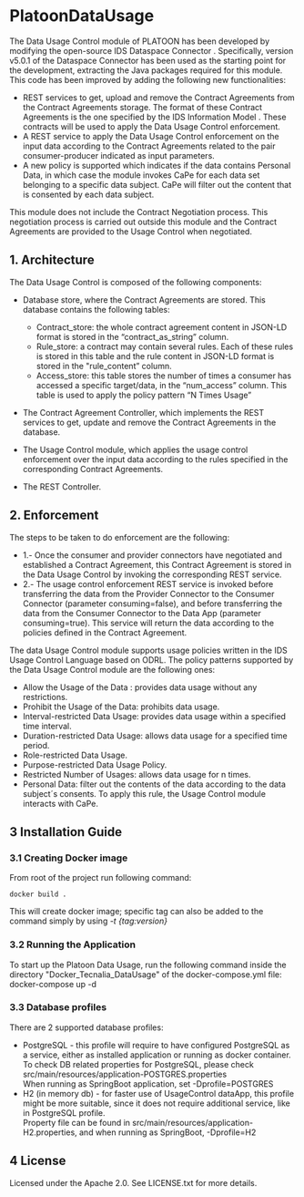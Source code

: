 # PlatoonDataUsage

The Data Usage Control module of PLATOON has been developed by modifying the open-source IDS Dataspace Connector . Specifically, version v5.0.1 of the Dataspace Connector has been used as the starting point for the development, extracting the Java packages required for this module. This code has been improved by adding the following new functionalities:
- 	REST services to get, upload and remove the Contract Agreements from the Contract Agreements storage. The format of these Contract Agreements is the one specified by the IDS Information Model . These contracts will be used to apply the Data Usage Control enforcement.
- 	A REST service to apply the Data Usage Control enforcement on the input data according to the Contract Agreements related to the pair consumer-producer indicated as input parameters.
- 	A new policy is supported which indicates if the data contains Personal Data, in which case the module invokes CaPe for each data set belonging to a specific data subject. CaPe will filter out the content that is consented by each data subject. 

This module does not include the Contract Negotiation process. This negotiation process is carried out outside this module and the Contract Agreements are provided to the Usage Control when negotiated.

## 1. Architecture

The Data Usage Control is composed of the following components:
-	Database store, where the Contract Agreements are stored. This database contains the following tables:
    - Contract_store: the whole contract agreement content in JSON-LD format is stored in the “contract_as_string” column.
    - Rule_store: a contract may contain several rules. Each of these rules is stored in this table and the rule content in JSON-LD format is stored in the "rule_content” column.
    -	Access_store: this table stores the number of times a consumer has accessed a specific target/data, in the “num_access” column. This table is used to apply the policy pattern “N Times Usage” 
 


- 	The Contract Agreement Controller, which implements the REST services to get, update and remove the Contract Agreements in the database.
- 	The Usage Control module, which applies the usage control enforcement over the input data according to the rules specified in the corresponding Contract Agreements.
- The REST Controller.



## 2. Enforcement

The steps to be taken to do enforcement are the following:
- 1.- 	Once the consumer and provider connectors have negotiated and established a Contract Agreement, this Contract Agreement is stored in the Data Usage Control by invoking the corresponding REST service.
- 2.-	The usage control enforcement REST service is invoked before transferring the data from the Provider Connector to the Consumer Connector (parameter consuming=false), and before transferring the data from the Consumer Connector to the Data App (parameter consuming=true). This service will return the data according to the policies defined in the Contract Agreement.

The data Usage Control module supports usage policies written in the IDS Usage Control Language  based on ODRL. The policy patterns supported by the Data Usage Control module are the following ones:
-	Allow the Usage of the Data	: provides data usage without any restrictions.
-	Prohibit the Usage of the Data: prohibits data usage.
- Interval-restricted Data Usage: provides data usage within a specified time interval.
- Duration-restricted Data Usage: allows data usage for a specified time period.
- Role-restricted Data Usage.
- Purpose-restricted Data Usage Policy.
- Restricted Number of Usages: allows data usage for n times.
- Personal Data: filter out the contents of the data according to the data subject´s consents. To apply this rule, the Usage Control module interacts with CaPe.




## 3  Installation Guide


### 3.1 Creating Docker image

From root of the project run following command:

```
docker build .

```

This will create docker image; specific tag can also be added to the command simply by using *-t {tag:version}* 

### 3.2 Running the Application

To start up the Platoon Data Usage, run the following command inside the directory "Docker_Tecnalia_DataUsage" of the docker-compose.yml file: docker-compose up -d

### 3.3 Database profiles

There are 2 supported database profiles:

 - PostgreSQL - this profile will require to have configured PostgreSQL as a service, either as installed application or running as docker container. To check DB related properties for PostgreSQL, please check src/main/resources/application-POSTGRES.properties</br>
 When running as SpringBoot application, set -Dprofile=POSTGRES
 - H2 (in memory db) - for faster use of UsageControl dataApp, this profile might be more suitable, since it does not require additional service, like in PostgreSQL profile.</br>
 Property file can be found in src/main/resources/application-H2.properties, and when running as SpringBoot, -Dprofile=H2
 

## 4 License

Licensed under the Apache 2.0. See LICENSE.txt for more details. 
